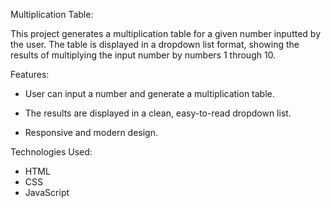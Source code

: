 Multiplication Table:

This project generates a multiplication table for a given number inputted by the user. The table is displayed in a dropdown list format, showing the results of multiplying the input number by numbers 1 through 10.

Features:

- User can input a number and generate a multiplication table.

- The results are displayed in a clean, easy-to-read dropdown list.

- Responsive and modern design.

Technologies Used:

- HTML
- CSS
- JavaScript
